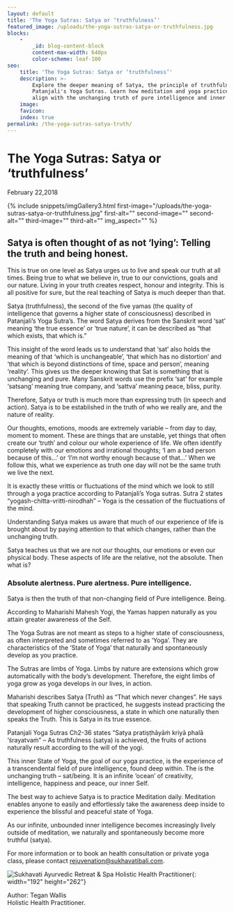 ```yaml
---
layout: default
title: 'The Yoga Sutras: Satya or ‘truthfulness’'
featured_image: /uploads/the-yoga-sutras-satya-or-truthfulness.jpg
blocks:
    -
        _id: blog-content-block
        content-max-width: 640px
        color-scheme: leaf-100
seo:
    title: 'The Yoga Sutras: Satya or ‘truthfulness’'
    description: >-
        Explore the deeper meaning of Satya, the principle of truthfulness from
        Patanjali's Yoga Sutras. Learn how meditation and yoga practices help
        align with the unchanging truth of pure intelligence and inner peace.
    image:
    favicon:
    index: true
permalink: /the-yoga-sutras-satya-truth/
---
```

# The Yoga Sutras: Satya or ‘truthfulness’

February 22,2018

{% include snippets/imgGallery3.html first-image="/uploads/the-yoga-sutras-satya-or-truthfulness.jpg" first-alt="" second-image="" second-alt="" third-image="" third-alt="" img_aspect="" %}

## **Satya is often thought of as not ‘lying’: Telling the truth and being honest.**

This is true on one level as Satya urges us to live and speak our truth at all times. Being true to what we believe in, true to our convictions, goals and our nature. Living in your truth creates respect, honour and integrity. This is all positive for sure, but the real teaching of Satya is much deeper than that.

Satya (truthfulness), the second of the five yamas (the quality of intelligence that governs a higher state of consciousness) described in Patanjali’s Yoga Sutra’s. The word Satya derives from the Sanskrit word ‘sat’ meaning ‘the true essence’ or ‘true nature’, it can be described as “that which exists, that which is.”

This insight of the word leads us to understand that ‘sat’ also holds the meaning of that ‘which is unchangeable’, ‘that which has no distortion’ and ‘that which is beyond distinctions of time, space and person’, meaning ‘reality’. This gives us the deeper knowing that Sat is something that is unchanging and pure. Many Sanskrit words use the prefix ‘sat’ for example ‘satsang’ meaning true company, and ‘sattva’ meaning peace, bliss, purity.

Therefore, Satya or truth is much more than expressing truth (in speech and action). Satya is to be established in the truth of who we really are, and the nature of reality.

Our thoughts, emotions, moods are extremely variable – from day to day, moment to moment. These are things that are unstable, yet things that often create our ‘truth’ and colour our whole experience of life. We often identify completely with our emotions and irrational thoughts; ‘I am a bad person because of this…’ or ‘I’m not worthy enough because of that…’ When we follow this, what we experience as truth one day will not be the same truth we live the next.

It is exactly these vrittis or fluctuations of the mind which we look to still through a yoga practice according to Patanjali’s Yoga sutras. Sutra 2 states “yogash-chitta-vritti-nirodhah” – Yoga is the cessation of the fluctuations of the mind.

Understanding Satya makes us aware that much of our experience of life is brought about by paying attention to that which changes, rather than the unchanging truth.

Satya teaches us that we are not our thoughts, our emotions or even our physical body. These aspects of life are the relative, not the absolute. Then what is?

### Absolute alertness. Pure alertness. Pure intelligence.

Satya is then the truth of that non-changing field of Pure intelligence. Being.

According to Maharishi Mahesh Yogi, the Yamas happen naturally as you attain greater awareness of the Self.

The Yoga Sutras are not meant as steps to a higher state of consciousness, as often interpreted and sometimes referred to as ‘Yoga’. They are characteristics of the ‘State of Yoga’ that naturally and spontaneously develop as you practice.

The Sutras are limbs of Yoga. Limbs by nature are extensions which grow automatically with the body’s development. Therefore, the eight limbs of yoga grow as yoga develops in our lives, in action.

Maharishi describes Satya (Truth) as “That which never changes”. He says that speaking Truth cannot be practiced, he suggests instead practicing the development of higher consciousness, a state in which one naturally then speaks the Truth. This is Satya in its true essence.

Patanjali Yoga Sutras Ch2-36 states “Satya pratiṣṭhāyāṁ kriyā phalā ‘śrayatvaṁ” – As truthfulness (satya) is achieved, the fruits of actions naturally result according to the will of the yogi.

This inner State of Yoga, the goal of our yoga practice, is the experience of a transcendental field of pure intelligence, found deep within. The is the unchanging truth – sat/being. It is an infinite ‘ocean’ of creativity, intelligence, happiness and peace, our inner Self.

The best way to achieve Satya is to practice Meditation daily. Meditation enables anyone to easily and effortlessly take the awareness deep inside to experience the blissful and peaceful state of Yoga.

As our infinite, unbounded inner intelligence becomes increasingly lively outside of meditation, we naturally and spontaneously become more truthful (satya).

For more information or to book an health consultation or private yoga class, please contact [rejuvenation@sukhavatibali.com](mailto:rejuvenation@sukhavatibali.com).

![Sukhavati Ayurvedic Retreat &amp; Spa Holistic Health Practitioner](https://www.sukhavatibali.com/wp-content/uploads/2018/10/tegan-final2-2-1500357848-medium.jpg){: width="192" height="262"}

Author: Tegan Wallis<br>Holistic Health Practitioner.